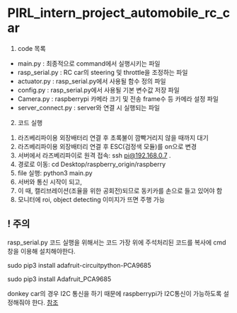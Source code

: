 # PIRL_intern_project_automobile_rc_car

1. code 목록
- main.py : 최종적으로 command에서 실행시키는 파일
- rasp_serial.py : RC car의 steering 및 throttle을 조정하는 파일
- actuator.py : rasp_serial.py에서 사용될 함수 정의 파일
- config.py : rasp_serial.py에서 사용될 기본 변수값 저장 파일
- Camera.py : raspberrypi 카메라 크기 및 전송 frame수 등 카메라 설정 파일
- server_connect.py : server와 연결 시 실행되는 파일

2. 코드 실행
1) 라즈베리파이용 외장배터리 연결 후 초록불이 깜빡거리지 않을 때까지 대기
2) 라즈베리파이용 외장배터리 연결 후 ESC(검정색 모듈)를 on으로 변경
3) 서버에서 라즈베리파이로 원격 접속: ssh pi@192.168.0.7 .
4) 경로로 이동: cd Desktop/raspberry_origin/raspberry
5) file 실행: python3 main.py
6) 서버와 통신 시작이 되고,
7) 이 때, 캘리브레이션(조율을 위한 공회전)되므로 동키카를 손으로 들고 있어야 함
8) 모니터에 roi, object detecting 이미지가 뜨면 주행 가능


## ! 주의
rasp_serial.py 코드 실행을 위해서는 코드 가장 위에 주석처리된 코드를 복사에 cmd창을 이용해 설치해야한다.

  sudo pip3 install adafruit-circuitpython-PCA9685
  
  sudo pip3 install Adafruit_PCA9685
  
donkey car의 경우 I2C 통신을 하기 때문에 raspberrypi가 I2C통신이 가능하도록 설정해줘야 한다.
[참조](https://learn.sparkfun.com/tutorials/raspberry-pi-spi-and-i2c-tutorial/all, "ref link")

  
